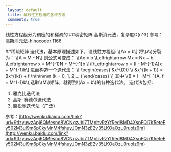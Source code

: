 ```yaml
---
 layout: default
 title: 解线性方程组的各种方法
 comments: true
---
```

线性方程组分为稠密的和稀疏的
##稠密矩阵
高斯消元法，复杂度O(n^3)
参考：[高斯消元法-hihocoder 1166 ](http://jimmyshi22.github.io/myblog/2015/05/20/%E9%AB%98%E6%96%AF%E6%B6%88%E5%85%83%E6%B3%95-hihocoder1166.html)

##稀疏矩阵
迭代法，基本原理描述如下，设线性方程组:
\\[Ax = b\\]
将\\(A\\)分裂为：
\\[A = M - N\\]
则公式可变成：
\\[Ax = b \Leftrightarrow  Mx = Nx + b \Leftrightarrow  x = M^{-1}N + M^{-1}b \\]\\[\Leftrightarrow x = (I - M^{-1}A)x + M^{-1}b\\]
进而构造一个迭代法：
\\[
\begin{cases}
 &x^{(0)}  \\\\ 
 &x^{(k + 1)} = Bx^{(k)} + f  \n\n\n\n\n (k = 0, 1, 2,... )
\end{cases}
\\]
其中 \\(B = I - M^{-1}A, f = M^{-1}b\\),选取\\(M\\)矩阵，就得到\\(Ax = b\\)的各种迭代法。
迭代法包括:

 1. 雅克比迭代法
 2. 高斯-赛德尔迭代法
 3. 超松弛迭代法（广泛）

参考：[http://wenku.baidu.com/link?url=9tIzyuwzApj6QMesnd8VCNqzJbi7TMpbvRzYfRed8MD4XspFQi7K5eteEy502M3uI9m6p0kyMnM4fshuyJOmN3zE2v35LKOaOzu9ruoIz9m](http://wenku.baidu.com/link?url=9tIzyuwzApj6QMesnd8VCNqzJbi7TMpbvRzYfRed8MD4XspFQi7K5eteEy502M3uI9m6p0kyMnM4fshuyJOmN3zE2v35LKOaOzu9ruoIz9m)
